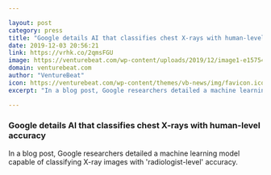 ```yaml
---

layout: post
category: press
title: "Google details AI that classifies chest X-rays with human-level accuracy"
date: 2019-12-03 20:56:21
link: https://vrhk.co/2qmsFGU
image: https://venturebeat.com/wp-content/uploads/2019/12/image1-e1575405955350.png?w=1200&strip=all
domain: venturebeat.com
author: "VentureBeat"
icon: https://venturebeat.com/wp-content/themes/vb-news/img/favicon.ico
excerpt: "In a blog post, Google researchers detailed a machine learning model capable of classifying X-ray images with 'radiologist-level' accuracy."

---
```


### Google details AI that classifies chest X-rays with human-level accuracy

In a blog post, Google researchers detailed a machine learning model capable of classifying X-ray images with 'radiologist-level' accuracy.